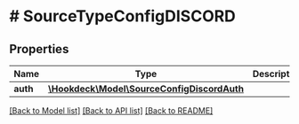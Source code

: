 # # SourceTypeConfigDISCORD

## Properties

Name | Type | Description | Notes
------------ | ------------- | ------------- | -------------
**auth** | [**\Hookdeck\Model\SourceConfigDiscordAuth**](SourceConfigDiscordAuth.md) |  | [optional]

[[Back to Model list]](../../README.md#models) [[Back to API list]](../../README.md#endpoints) [[Back to README]](../../README.md)
